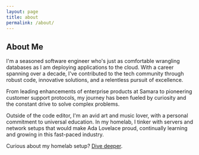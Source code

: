 ```yaml
---
layout: page
title: about
permalink: /about/
---
```


## About Me

I'm a seasoned software engineer who's just as comfortable wrangling databases as I am deploying applications to the cloud. With a career spanning over a decade, I've contributed to the tech community through robust code, innovative solutions, and a relentless pursuit of excellence.

From leading enhancements of enterprise products at Samara to pioneering customer support protocols, my journey has been fueled by curiosity and the constant drive to solve complex problems.

Outside of the code editor, I'm an avid art and music lover, with a personal commitment to universal education. In my homelab, I tinker with servers and network setups that would make Ada Lovelace proud, continually learning and growing in this fast-paced industry.

Curious about my homelab setup? [Dive deeper](/homelab/).

